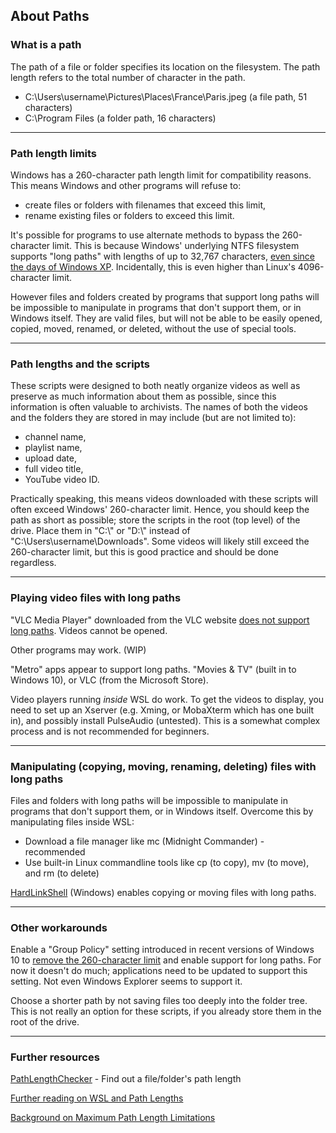 ## About Paths

### What is a path

The path of a file or folder specifies its location on the filesystem. The path length refers to the total number of character in the path.
- C:\Users\username\Pictures\Places\France\Paris.jpeg (a file path, 51 characters)
- C:\Program Files (a folder path, 16 characters)

---

### Path length limits

Windows has a 260-character path length limit for compatibility reasons. This means Windows and other programs will refuse to:
- create files or folders with filenames that exceed this limit,
- rename existing files or folders to exceed this limit.

It's possible for programs to use alternate methods to bypass the 260-character limit. This is because Windows' underlying NTFS filesystem supports "long paths" with lengths of up to 32,767 characters, [even since the days of Windows XP](https://stackoverflow.com/questions/265769/maximum-filename-length-in-ntfs-windows-xp-and-windows-vista). Incidentally, this is even higher than Linux's 4096-character limit.

However files and folders created by programs that support long paths will be impossible to manipulate in programs that don't support them, or in Windows itself. They are valid files, but will not be able to be easily opened, copied, moved, renamed, or deleted, without the use of special tools.

---

### Path lengths and the scripts

These scripts were designed to both neatly organize videos as well as preserve as much information about them as possible, since this information is often valuable to archivists. The names of both the videos and the folders they are stored in may include (but are not limited to):
- channel name,
- playlist name,
- upload date,
- full video title,
- YouTube video ID.

Practically speaking, this means videos downloaded with these scripts will often exceed Windows' 260-character limit. Hence, you should keep the path as short as possible; store the scripts in the root (top level) of the drive. Place them in "C:\\" or "D:\\" instead of "C:\Users\username\Downloads\". Some videos will likely still exceed the 260-character limit, but this is good practice and should be done regardless.

---

### Playing video files with long paths

"VLC Media Player" downloaded from the VLC website [does not support long paths](https://forum.videolan.org/viewtopic.php?t=150542). Videos cannot be opened.

Other programs may work. (WIP)

"Metro" apps appear to support long paths. "Movies & TV" (built in to Windows 10), or VLC (from the Microsoft Store).

Video players running *inside* WSL do work. To get the videos to display, you need to set up an Xserver (e.g. Xming, or MobaXterm which has one built in), and possibly install PulseAudio (untested). This is a somewhat complex process and is not recommended for beginners.

---

### Manipulating (copying, moving, renaming, deleting) files with long paths

Files and folders with long paths will be impossible to manipulate in programs that don't support them, or in Windows itself. Overcome this by manipulating files inside WSL:
* Download a file manager like mc (Midnight Commander) - recommended
* Use built-in Linux commandline tools like cp (to copy), mv (to move), and rm (to delete)

[HardLinkShell](https://schinagl.priv.at/nt/hardlinkshellext/linkshellextension.html) (Windows) enables copying or moving files with long paths.

---

### Other workarounds

Enable a "Group Policy" setting introduced in recent versions of Windows 10 to [remove the 260-character limit](https://superuser.com/questions/1119883/windows-10-enable-ntfs-long-paths-policy-option-missing) and enable support for long paths. For now it doesn't do much; applications need to be updated to support this setting. Not even Windows Explorer seems to support it.

Choose a shorter path by not saving files too deeply into the folder tree. This is not really an option for these scripts, if you already store them in the root of the drive.

---

### Further resources 

[PathLengthChecker](https://github.com/deadlydog/PathLengthChecker) - Find out a file/folder's path length

[Further reading on WSL and Path Lengths](https://channel9.msdn.com/Blogs/Seth-Juarez/Windows-Subsystem-for-Linux-File-System)

[Background on Maximum Path Length Limitations](https://docs.microsoft.com/en-us/windows/win32/fileio/maximum-file-path-limitation)